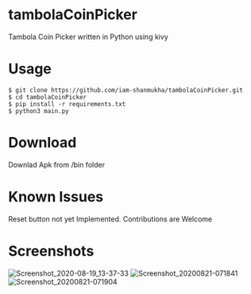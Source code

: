 # tambolaCoinPicker
Tambola Coin Picker written in Python using kivy </br>
# Usage
`$ git clone https://github.com/iam-shanmukha/tambolaCoinPicker.git`</br>
`$ cd tambolaCoinPicker`</br>
`$ pip install -r requirements.txt`</br>
`$ python3 main.py`</br>
# Download
Downlad Apk from /bin folder
# Known Issues
Reset button not yet Implemented. Contributions are Welcome
# Screenshots
![Screenshot_2020-08-19_13-37-33](https://user-images.githubusercontent.com/50124557/90609194-50771100-e221-11ea-9986-8d692d0e0b6e.png)
![Screenshot_20200821-071841](https://user-images.githubusercontent.com/50124557/90843238-d3fa4480-e37e-11ea-9c78-11691433461e.jpg)
![Screenshot_20200821-071904](https://user-images.githubusercontent.com/50124557/90843240-d5c40800-e37e-11ea-88a9-9dee6780b3bb.jpg)
